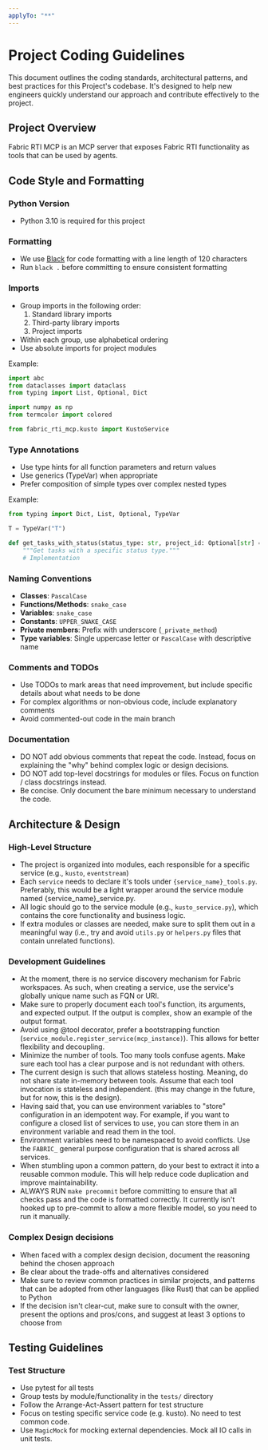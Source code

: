 ```yaml
---
applyTo: "**"
---
```

# Project Coding Guidelines

This document outlines the coding standards, architectural patterns, and best practices for this Project's codebase. 
It's designed to help new engineers quickly understand our approach and contribute effectively to the project.

## Project Overview

Fabric RTI MCP is an MCP server that exposes Fabric RTI functionality as tools that can be used by agents.


## Code Style and Formatting

### Python Version

- Python 3.10 is required for this project

### Formatting

- We use [Black](https://black.readthedocs.io/) for code formatting with a line length of 120 characters
- Run `black .` before committing to ensure consistent formatting

### Imports

- Group imports in the following order:
  1. Standard library imports
  2. Third-party library imports
  3. Project imports
- Within each group, use alphabetical ordering
- Use absolute imports for project modules

Example:
```python
import abc
from dataclasses import dataclass
from typing import List, Optional, Dict

import numpy as np
from termcolor import colored

from fabric_rti_mcp.kusto import KustoService
```

### Type Annotations

- Use type hints for all function parameters and return values
- Use generics (TypeVar) when appropriate
- Prefer composition of simple types over complex nested types

Example:
```python
from typing import Dict, List, Optional, TypeVar

T = TypeVar("T")

def get_tasks_with_status(status_type: str, project_id: Optional[str] = None) -> List[int]:
    """Get tasks with a specific status type."""
    # Implementation
```

### Naming Conventions

- **Classes**: `PascalCase`
- **Functions/Methods**: `snake_case`
- **Variables**: `snake_case`
- **Constants**: `UPPER_SNAKE_CASE`
- **Private members**: Prefix with underscore (`_private_method`)
- **Type variables**: Single uppercase letter or `PascalCase` with descriptive name

### Comments and TODOs

- Use TODOs to mark areas that need improvement, but include specific details about what needs to be done
- For complex algorithms or non-obvious code, include explanatory comments
- Avoid commented-out code in the main branch

### Documentation
* DO NOT add obvious comments that repeat the code. Instead, focus on explaining the "why" behind complex logic or design decisions.
* DO NOT add top-level docstrings for modules or files. Focus on function / class docstrings instead.
* Be concise. Only document the bare minimum necessary to understand the code.

## Architecture & Design

### High-Level Structure
- The project is organized into modules, each responsible for a specific service (e.g., `kusto`, `eventstream`)
- Each `service` needs to declare it's tools under `{service_name}_tools.py`. Preferably, this would be a light wrapper around the service module named {service_name}_service.py.
- All logic should go to the service module (e.g., `kusto_service.py`), which contains the core functionality and business logic.
- If extra modules or classes are needed, make sure to split them out in a meaningful way (i.e., try and avoid `utils.py` or `helpers.py` files that contain unrelated functions).


### Development Guidelines
- At the moment, there is no service discovery mechanism for Fabric workspaces. As such, when creating a service, use the service's globally unique name such as FQN or URI.
- Make sure to properly document each tool's function, its arguments, and expected output. If the output is complex, show an example of the output format.
- Avoid using @tool decorator, prefer a bootstrapping function (`service_module.register_service(mcp_instance)`). This allows for better flexibility and decoupling.
- Minimize the number of tools. Too many tools confuse agents. Make sure each tool has a clear purpose and is not redundant with others.
- The current design is such that allows stateless hosting. Meaning, do not share state in-memory between tools. Assume that each tool invocation is stateless and independent. (this may change in the future, but for now, this is the design).
- Having said that, you can use environment variables to "store" configuration in an idempotent way. For example, if you want to configure a closed list of services to use, you can store them in an environment variable and read them in the tool. 
- Environment variables need to be namespaced to avoid conflicts. Use the `FABRIC_` general purpose configuration that is shared across all services.
- When stumbling upon a common pattern, do your best to extract it into a reusable common module. This will help reduce code duplication and improve maintainability.
- ALWAYS RUN `make precommit` before committing to ensure that all checks pass and the code is formatted correctly. It currently isn't hooked up to pre-commit to allow a more flexible model, so you need to run it manually.


### Complex Design decisions
- When faced with a complex design decision, document the reasoning behind the chosen approach
- Be clear about the trade-offs and alternatives considered
- Make sure to review common practices in similar projects, and patterns that can be adopted from other languages (like Rust) that can be applied to Python
- If the decision isn't clear-cut, make sure to consult with the owner, present the options and pros/cons, and suggest at least 3 options to choose from

## Testing Guidelines

### Test Structure
- Use pytest for all tests
- Group tests by module/functionality in the `tests/` directory
- Follow the Arrange-Act-Assert pattern for test structure
- Focus on testing specific service code (e.g. kusto). No need to test common code.
- Use `MagicMock` for mocking external dependencies. Mock all IO calls in unit tests.
